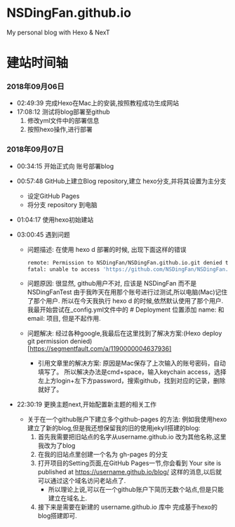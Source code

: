 # NSDingFan.github.io
My personal blog with Hexo &amp; NexT

# 建站时间轴

### 2018年09月06日
- 02:49:39 完成Hexo在Mac上的安装,按照教程成功生成网站
- 17:08:12 测试将blog部署至github
    1. 修改yml文件中的部署信息
    2. 按照hexo操作,进行部署

### 2018年09月07日
- 00:34:15 开始正式向 账号部署blog
- 00:57:48 GitHub上建立Blog repository,建立 hexo分支,并将其设置为主分支
    - 设定GitHub Pages
    - 将分支 repository 到电脑
- 01:04:17 使用hexo初始建站
- 03:00:45 遇到问题 
    - 问题描述:
        在使用 hexo d 部署的时候, 出现下面这样的错误
        ```bash
        remote: Permission to NSDingFan/NSDingFan.github.io.git denied to NSDingFanTest.
        fatal: unable to access 'https://github.com/NSDingFan/NSDingFan.github.io.git/': The requested URL returned error: 403
        ```

    - 问题原因:
        很显然, github用户不对, 应该是 NSDingFan 而不是 NSDingFanTest
        由于我昨天在用那个账号进行过测试,所以电脑(Mac)记住了那个用户.
        所以在今天我执行 hexo d 的时候,依然默认使用了那个用户.
        我最开始尝试在_config.yml文件中的 # Deployment 位置添加 name: 和 email: 项目, 但是不起作用.

    - 问题解决:
        经过各种google,我最后在这里找到了解决方案:(Hexo deploy git permission denied)[https://segmentfault.com/a/1190000004637936]

        - 引用文章里的解决方案:
            原因是Mac保存了上次输入的账号密码，自动填写了。
            所以解决办法是cmd+space，输入keychain access，选择左上方login+左下方password，搜索github，找到对应的记录，删除就好了。

- 22:30:19 更换主题next,开始配置新主题的相关工作
    - 关于在一个github账户下建立多个github-pages 的方法:
        例如我使用hexo建立了新的blog,但是我还想保留我的旧的使用jekyll搭建的blog:
        1. 首先我需要把旧站点的名字从username.github.io 改为其他名称,这里我改为了blog
        2. 在我的旧站点里创建一个名为 gh-pages 的分支
        3. 打开项目的Setting页面,在GitHub Pages一节,你会看到 Your site is published at https://username.github.io/blog/ 这样的消息,以后就可以通过这个域名访问老站点了.
            - 所以理论上说,可以在一个github账户下简历无数个站点,但是只能建立在域名上.
        4. 接下来是需要在新建的 username.github.io 库中 完成基于hexo的blog搭建即可.

